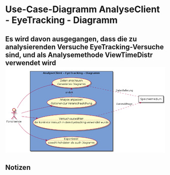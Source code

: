 # Use-Case-Diagramm AnalyseClient - EyeTracking - Diagramm
Es wird davon ausgegangen, dass die zu analysierenden Versuche EyeTracking-Versuche sind, und als Analysemethode ViewTimeDistr verwendet wird
![Use-Case-Diagramm](usecase-analyse-eyetracking.png)
---
## Notizen
